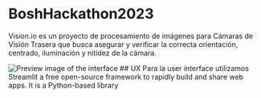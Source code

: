# BoshHackathon2023

Vision.io es un proyecto de procesamiento de imágenes para Cámaras de Visión Trasera que busca asegurar y verificar la correcta orientación, centrado, iluminación y nitidez de la cámara.


<img title="Preview" alt="Preview image of the interface" src="">
## UX
Para la user interface utilizamos Streamlit a free open-source framework to rapidly build and share web apps. It is a Python-based library
